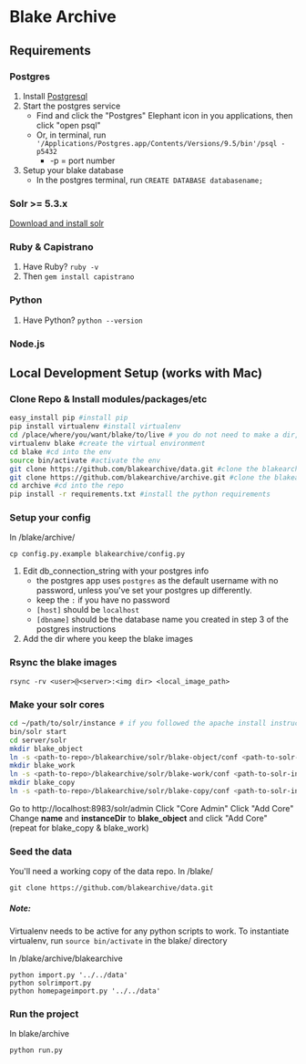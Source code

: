 # Blake Archive

## Requirements

### Postgres
1. Install [Postgresql](http://postgresapp.com/)
2. Start the postgres service
    * Find and click the "Postgres" Elephant icon in you applications, then click "open psql"
    * Or, in terminal, run ```'/Applications/Postgres.app/Contents/Versions/9.5/bin'/psql -p5432```
        * -p = port number
3. Setup your blake database
    * In the postgres terminal, run ```CREATE DATABASE databasename;```

### Solr >= 5.3.x
[Download and install solr](https://cwiki.apache.org/confluence/display/solr/Installing+Solr)

### Ruby & Capistrano
1. Have Ruby?
```ruby -v```
2. Then
```gem install capistrano```

### Python
1. Have Python?
```python --version```

### Node.js


## Local Development Setup (works with Mac)

### Clone Repo & Install modules/packages/etc
```bash
easy_install pip #install pip
pip install virtualenv #install virtualenv
cd /place/where/you/want/blake/to/live # you do not need to make a dir, that is the next step
virtualenv blake #create the virtual environment
cd blake #cd into the env
source bin/activate #activate the env
git clone https://github.com/blakearchive/data.git #clone the blakearchive/data repo
git clone https://github.com/blakearchive/archive.git #clone the blakearchvie/archive repo
cd archive #cd into the repo
pip install -r requirements.txt #install the python requirements
```

### Setup your config
In /blake/archive/
```
cp config.py.example blakearchive/config.py
 ```
1. Edit db_connection_string with your postgres info
    * the postgres app uses ```postgres``` as the default username with no password, unless you've set your postgres up differently.
    * keep the ```:``` if you have no password
    * ```[host]``` should be ```localhost```
    * ```[dbname]``` should be the database name you created in step 3 of the postgres instructions
2. Add the dir where you keep the blake images

### Rsync the blake images
```
rsync -rv <user>@<server>:<img dir> <local_image_path>
```

### Make your solr cores
```bash
cd ~/path/to/solr/instance # if you followed the apache install instructions, it's likely at ~/solr-5.3.0
bin/solr start
cd server/solr
mkdir blake_object
ln -s <path-to-repo>/blakearchive/solr/blake-object/conf <path-to-solr-install>/server/solr/blake_object/conf
mkdir blake_work
ln -s <path-to-repo>/blakearchive/solr/blake-work/conf <path-to-solr-install>/server/solr/blake_work/conf
mkdir blake_copy
ln -s <path-to-repo>/blakearchive/solr/blake-copy/conf <path-to-solr-install>/server/solr/blake_copy/conf
```

Go to http://localhost:8983/solr/admin
Click "Core Admin"
Click "Add Core"
Change **name** and **instanceDir** to **blake_object** and click "Add Core" (repeat for blake_copy & blake_work)

### Seed the data

You'll need a working copy of the data repo. In /blake/ 
```
git clone https://github.com/blakearchive/data.git
```

##### Note:
Virtualenv needs to be active for any python scripts to work. To instantiate virtualenv, run ```source bin/activate``` in the blake/ directory

In /blake/archive/blakearchive
```
python import.py '../../data'
python solrimport.py
python homepageimport.py '../../data'
```

### Run the project
In blake/archive
```
python run.py
```